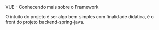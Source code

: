 VUE - Conhecendo mais sobre o Framework

O intuito do projeto é ser algo bem simples com finalidade didática, é o front do projeto backend-spring-java.
